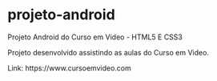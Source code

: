 # projeto-android
Projeto Android do Curso em Video - HTML5 E CSS3
<p>Projeto desenvolvido assistindo as aulas do Curso em Video. 
<p>Link: https://www.cursoemvideo.com
